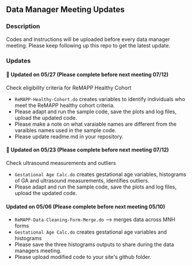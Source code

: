 ## Data Manager Meeting Updates

### Description
Codes and instructions will be uploaded before every data manager meeting. Please keep following up this repo to get the latest update.

### Updates

#### :pushpin: Updated on 05/27 (Please complete before next meeting 07/12)

Check eligibility criteria for ReMAPP Healthy Cohort

- `ReMAPP-Healthy-Cohort.do` creates variables to identify individuals who meet the ReMAPP healthy cohort criteria.
- Please adapt and run the sample code, save the plots and log files, upload the updated code.
- Please make a note on what varaiable names are different from the varaibles names used in the sample code.
- Please update readme.md in your repository.

#### :pushpin: Updated on 05/23 (Please complete before next meeting 07/12)

Check ultrasound measurements and outliers

- `Gestational Age Calc.do` creates gestational age variables, histograms of GA and ultrasound measurements, identifies outliers.
- Please adapt and run the sample code, save the plots and log files, upload the updated code.

#### Updated on 05/06 (Please complete before next meeting 05/10)

- `ReMAPP-Data-Cleaning-Form-Merge.do` --> merges data across MNH forms
- `Gestational Age Calc.do` creates gestational age variables and histograms
- Please save the three histograms outputs to share during the data managers meeting.
- Please upload modified code to your site's github folder. 




